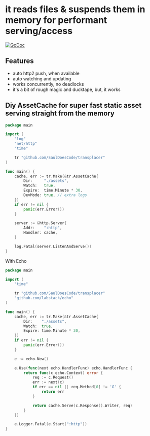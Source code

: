 # it reads files & suspends them in memory for performant serving/access

[![GoDoc](http://img.shields.io/badge/go-documentation-blue.svg?style=flat-square)](http://godoc.org/github.com/SaulDoesCode/transplacer)

## Features

* auto http2 push, when available
* auto watching and updating
* works concurrently, no deadlocks
* it's a bit of rough magic and ducktape, but, it works


## Diy AssetCache for super fast static asset serving straight from the memory
```go
package main

import (
	"log"
	"net/http"
	"time"

	tr "github.com/SaulDoesCode/transplacer"
)

func main() {
	cache, err := tr.Make(&tr.AssetCache{
		Dir:     "./assets",
		Watch:   true,
		Expire:  time.Minute * 30,
		DevMode: true, // extra logs
	})
	if err != nil {
		panic(err.Error())
	}

	server := &http.Server{
		Addr:    ":http",
		Handler: cache,
	}

	log.Fatal(server.ListenAndServe())
}
```

With Echo 
```go
package main

import (
	"time"

	tr "github.com/SaulDoesCode/transplacer"
	"github.com/labstack/echo"
)

func main() {
	cache, err := tr.Make(&tr.AssetCache{
		Dir:    "./assets",
		Watch:  true,
		Expire: time.Minute * 30,
	})
	if err != nil {
		panic(err.Error())
	}

	e := echo.New()

	e.Use(func(next echo.HandlerFunc) echo.HandlerFunc {
		return func(c echo.Context) error {
			req := c.Request()
			err := next(c)
			if err == nil || req.Method[0] != 'G' {
				return err
			}

			return cache.Serve(c.Response().Writer, req)
		}
	})

	e.Logger.Fatal(e.Start(":http"))
}
```